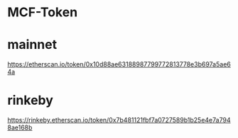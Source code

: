 # MCF-Token

# mainnet
https://etherscan.io/token/0x10d88ae63188987799772813778e3b697a5ae64a

# rinkeby
https://rinkeby.etherscan.io/token/0x7b481121fbf7a0727589b1b25e4e7a7948ae168b
